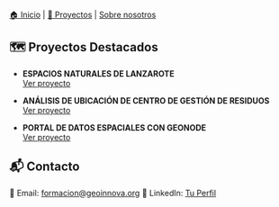<nav>
  <a href="./">🏠 Inicio</a> |
  <a href="./proyectos">📂 Proyectos</a> |
  <a href="./about"> Sobre nosotros</a>
</nav>
 
## 🗺️ Proyectos Destacados
- **ESPACIOS NATURALES DE LANZAROTE**  
  [Ver proyecto](proyectos/proyecto1.md)

- **ANÁLISIS DE UBICACIÓN DE CENTRO DE GESTIÓN DE RESIDUOS**  
  [Ver proyecto](proyectos/proyecto2.md)

- **PORTAL DE DATOS ESPACIALES CON GEONODE**  
  [Ver proyecto](proyectos/proyecto3.md)

## 📬 Contacto
📧 Email: formacion@geoinnova.org
🔗 LinkedIn: [Tu Perfil](https://www.linkedin.com/school/geoinnova-formacion/)
